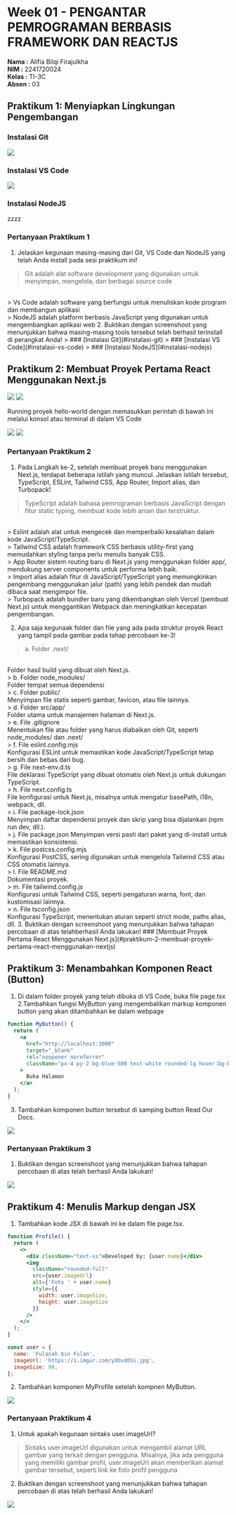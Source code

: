 
# Week 01 - PENGANTAR PEMROGRAMAN BERBASIS FRAMEWORK DAN REACTJS

**Nama :** Alifia Bilqi Firajulkha<br>
**NIM :** 2241720024<br>
**Kelas :** TI-3C<br>
**Absen :** 03

##  Praktikum 1: Menyiapkan Lingkungan Pengembangan
### Instalasi Git
<img src="img/1.jpg">

### Instalasi VS Code
<img src="img/2.jpg">

### Instalasi NodeJS 
zzzz

### Pertanyaan Praktikum 1 
1. Jelaskan kegunaan masing-masing dari Git, VS Code dan NodeJS yang telah Anda install pada sesi praktikum ini! 
> Git adalah alat software development yang digunakan untuk menyimpan, mengelola, dan berbagai source code 
<br>
> Vs Code adalah software yang berfungsi untuk menuliskan kode program dan membangun aplikasi 
<br>
> NodeJS adalah platform berbasis JavaScript yang digunakan untuk mengembangkan aplikasi web
2. Buktikan dengan screenshoot yang menunjukkan bahwa masing-masing tools tersebut
telah berhasil terinstall di perangkat Anda! 
> ### [Instalasi Git](#instalasi-git)
> ### [Instalasi VS Code](#instalasi-vs-code)
> ### [Instalasi NodeJS](#instalasi-nodejs)

## Praktikum 2: Membuat Proyek Pertama React Menggunakan Next.js 
<img src="img/4.jpg">
<img src="img/5.jpg">

Running proyek hello-world dengan memasukkan perintah di bawah ini melalui konsol atau terminal di dalam VS Code

<img src="img/6.jpg">
<img src="img/7.jpg">

### Pertanyaan Praktikum 2
1. Pada Langkah ke-2, setelah membuat proyek baru menggunakan Next.js, terdapat beberapa istilah yang muncul. Jelaskan istilah tersebut, TypeScript, ESLint, Tailwind CSS, App Router, Import alias, dan Turbopack! 
> TypeScript adalah bahasa pemrograman berbasis JavaScript dengan fitur static typing, membuat kode lebih aman dan terstruktur.
<br>
> Eslint adalah alat untuk mengecek dan memperbaiki kesalahan dalam kode JavaScript/TypeScript.
<br>
> Tailwind CSS adalah framework CSS berbasis utility-first yang memudahkan styling tanpa perlu menulis banyak CSS.
<br>
> App Router sistem routing baru di Next.js yang menggunakan folder app/, mendukung server components untuk performa lebih baik.
<br>
> Import alias adalah fitur di JavaScript/TypeScript yang memungkinkan pengembang menggunakan jalur (path) yang lebih pendek dan mudah dibaca saat mengimpor file.
<br>
> Turbopack adalah bundler baru yang dikembangkan oleh Vercel (pembuat Next.js) untuk menggantikan Webpack dan meningkatkan kecepatan pengembangan.

2. Apa saja kegunaak folder dan file yang ada pada struktur proyek React yang tampil pada gambar pada tahap percobaan ke-3! 
> a. Folder .next/ 
<br>
Folder hasil build yang dibuat oleh Next.js.
<br>
> b. Folder node_modules/
<br>
Folder tempat semua dependensi
<br>
> c. Folder public/
<br>
Menyimpan file statis seperti gambar, favicon, atau file lainnya.
<br>
> d. Folder src/app/
<br>
Folder utama untuk manajemen halaman di Next.js.
<br>
> e. File .gitignore 
<br>
Menentukan file atau folder yang harus diabaikan oleh Git, seperti node_modules/ dan .next/
<br>
> f. File eslint.config.mjs
<br>
Konfigurasi ESLint untuk memastikan kode JavaScript/TypeScript tetap bersih dan bebas dari bug.
<br>
> g. File next-env.d.ts
<br>
File deklarasi TypeScript yang dibuat otomatis oleh Next.js untuk dukungan TypeScript.
<br>
> h. File next.config.ts
<br>
File konfigurasi untuk Next.js, misalnya untuk mengatur basePath, i18n, webpack, dll.
<br>
> i. File package-lock.json
<br>
Menyimpan daftar dependensi proyek dan skrip yang bisa dijalankan (npm run dev, dll.).
<br>
> j. File package.json
Menyimpan versi pasti dari paket yang di-install untuk memastikan konsistensi.
<br>
> k. File postcss.config.mjs
<br>
Konfigurasi PostCSS, sering digunakan untuk mengelola Tailwind CSS atau CSS otomatis lainnya.
<br>
> l. File README.md
<br>
Dokumentasi proyek.
<br>
> m. File tailwind.config.js
<br>
Konfigurasi untuk Tailwind CSS, seperti pengaturan warna, font, dan kustomisasi lainnya.
<br>
> n. File tsconfig.json
<br>
Konfigurasi TypeScript, menentukan aturan seperti strict mode, paths alias, dll.
3. Buktikan dengan screenshoot yang menunjukkan bahwa tahapan percobaan di atas telahberhasil Anda lakukan! 
### [Membuat Proyek Pertama React Menggunakan Next.js](#praktikum-2-membuat-proyek-pertama-react-menggunakan-nextjs)


## Praktikum 3: Menambahkan Komponen React (Button)
1. Di dalam folder proyek yang telah dibuka di VS Code, buka file page.tsx
2.Tambahkan fungsi MyButton yang mengembalikan markup komponen button yang akan
ditambahkan ke dalam webpage 
```jsx
function MyButton() {
  return (
    <a 
      href="http://localhost:3000"
      target="_blank" 
      rel="noopener noreferrer"
      className="px-4 py-2 bg-blue-500 text-white rounded-lg hover:bg-blue-600 transition duration-300"
    >
      Buka Halaman
    </a>
  );
}
```
3. Tambahkan komponen button tersebut di samping button Read Our Docs.  
<img src="img/8.jpg">

### Pertanyaan Praktikum 3
1. Buktikan dengan screenshoot yang menunjukkan bahwa tahapan percobaan di atas telah
berhasil Anda lakukan! 
<img src="img/9.jpg">

## Praktikum 4: Menulis Markup dengan JSX 
1. Tambahkan kode JSX di bawah ini ke dalam file page.tsx. 

```jsx
function Profile() {
  return (
    <>
      <div className="text-xs">Developed by: {user.name}</div>
      <img
        className="rounded-full"
        src={user.imageUrl}
        alt={'Foto ' + user.name}
        style={{
          width: user.imageSize,
          height: user.imageSize
        }}
      />
    </>
  );
}

const user = {
  name: 'Fulanah bin Fulan',
  imageUrl: 'https://i.imgur.com/yXOvdOSs.jpg',
  imageSize: 90,
};

```
2. Tambahkan komponen MyProfile setelah kompnen MyButton. 
<img src="img/10.jpg">

### Pertanyaan Praktikum 4
1. Untuk apakah kegunaan sintaks user.imageUrl?
> Sintaks user.imageUrl digunakan untuk mengambil alamat URL gambar yang terkait dengan pengguna. Misalnya, jika ada pengguna yang memiliki gambar profil, user.imageUrl akan memberikan alamat gambar tersebut, seperti link ke foto profil pengguna
2. Buktikan dengan screenshoot yang menunjukkan bahwa tahapan percobaan di atas telah berhasil Anda lakukan! 
<img src="img/11.jpg">
